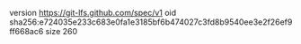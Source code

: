 version https://git-lfs.github.com/spec/v1
oid sha256:e724035e233c683e0fa1e3185bf6b474027c3fd8b9540ee3e2f26ef9ff668ac6
size 260
